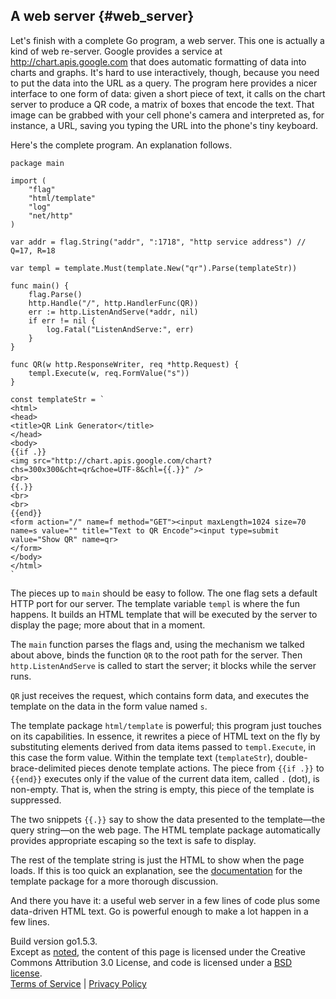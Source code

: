 A web server {#web_server}
------------

Let's finish with a complete Go program, a web server. This one is
actually a kind of web re-server. Google provides a service at
<http://chart.apis.google.com> that does automatic formatting of data
into charts and graphs. It's hard to use interactively, though, because
you need to put the data into the URL as a query. The program here
provides a nicer interface to one form of data: given a short piece of
text, it calls on the chart server to produce a QR code, a matrix of
boxes that encode the text. That image can be grabbed with your cell
phone's camera and interpreted as, for instance, a URL, saving you
typing the URL into the phone's tiny keyboard.

Here's the complete program. An explanation follows.

    package main

    import (
        "flag"
        "html/template"
        "log"
        "net/http"
    )

    var addr = flag.String("addr", ":1718", "http service address") // Q=17, R=18

    var templ = template.Must(template.New("qr").Parse(templateStr))

    func main() {
        flag.Parse()
        http.Handle("/", http.HandlerFunc(QR))
        err := http.ListenAndServe(*addr, nil)
        if err != nil {
            log.Fatal("ListenAndServe:", err)
        }
    }

    func QR(w http.ResponseWriter, req *http.Request) {
        templ.Execute(w, req.FormValue("s"))
    }

    const templateStr = `
    <html>
    <head>
    <title>QR Link Generator</title>
    </head>
    <body>
    {{if .}}
    <img src="http://chart.apis.google.com/chart?chs=300x300&cht=qr&choe=UTF-8&chl={{.}}" />
    <br>
    {{.}}
    <br>
    <br>
    {{end}}
    <form action="/" name=f method="GET"><input maxLength=1024 size=70
    name=s value="" title="Text to QR Encode"><input type=submit
    value="Show QR" name=qr>
    </form>
    </body>
    </html>
    `

The pieces up to `main` should be easy to follow. The one flag sets a
default HTTP port for our server. The template variable `templ` is where
the fun happens. It builds an HTML template that will be executed by the
server to display the page; more about that in a moment.

The `main` function parses the flags and, using the mechanism we talked
about above, binds the function `QR` to the root path for the server.
Then `http.ListenAndServe` is called to start the server; it blocks
while the server runs.

`QR` just receives the request, which contains form data, and executes
the template on the data in the form value named `s`.

The template package `html/template` is powerful; this program just
touches on its capabilities. In essence, it rewrites a piece of HTML
text on the fly by substituting elements derived from data items passed
to `templ.Execute`, in this case the form value. Within the template
text (`templateStr`), double-brace-delimited pieces denote template
actions. The piece from `{{if .}}` to `{{end}}` executes only if the
value of the current data item, called `.` (dot), is non-empty. That is,
when the string is empty, this piece of the template is suppressed.

The two snippets `{{.}}` say to show the data presented to the
template—the query string—on the web page. The HTML template package
automatically provides appropriate escaping so the text is safe to
display.

The rest of the template string is just the HTML to show when the page
loads. If this is too quick an explanation, see the
[documentation](/pkg/html/template/) for the template package for a more
thorough discussion.

And there you have it: a useful web server in a few lines of code plus
some data-driven HTML text. Go is powerful enough to make a lot happen
in a few lines.

<div id="footer">

Build version go1.5.3.\
Except as
[noted](https://developers.google.com/site-policies#restrictions), the
content of this page is licensed under the Creative Commons Attribution
3.0 License, and code is licensed under a [BSD license](/LICENSE).\
[Terms of Service](/doc/tos.html) | [Privacy
Policy](http://www.google.com/intl/en/policies/privacy/)

</div>

</div>

</div>
